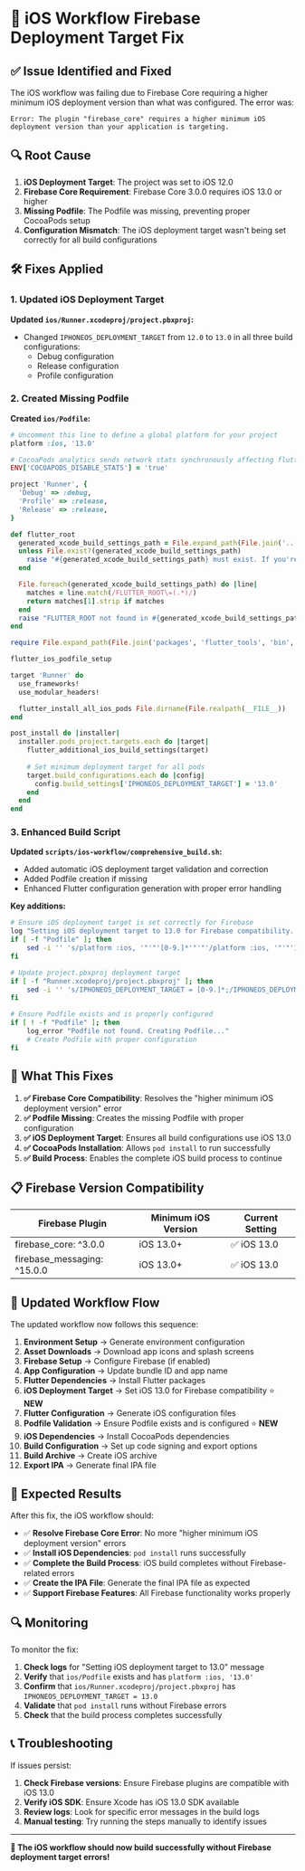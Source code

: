 # 🔧 iOS Workflow Firebase Deployment Target Fix

## ✅ **Issue Identified and Fixed**

The iOS workflow was failing due to Firebase Core requiring a higher minimum iOS deployment version than what was configured. The error was:

```
Error: The plugin "firebase_core" requires a higher minimum iOS deployment version than your application is targeting.
```

## 🔍 **Root Cause**

1. **iOS Deployment Target**: The project was set to iOS 12.0
2. **Firebase Core Requirement**: Firebase Core 3.0.0 requires iOS 13.0 or higher
3. **Missing Podfile**: The Podfile was missing, preventing proper CocoaPods setup
4. **Configuration Mismatch**: The iOS deployment target wasn't being set correctly for all build configurations

## 🛠️ **Fixes Applied**

### **1. Updated iOS Deployment Target**

**Updated `ios/Runner.xcodeproj/project.pbxproj`:**
- Changed `IPHONEOS_DEPLOYMENT_TARGET` from `12.0` to `13.0` in all three build configurations:
  - Debug configuration
  - Release configuration  
  - Profile configuration

### **2. Created Missing Podfile**

**Created `ios/Podfile`:**
```ruby
# Uncomment this line to define a global platform for your project
platform :ios, '13.0'

# CocoaPods analytics sends network stats synchronously affecting flutter build latency.
ENV['COCOAPODS_DISABLE_STATS'] = 'true'

project 'Runner', {
  'Debug' => :debug,
  'Profile' => :release,
  'Release' => :release,
}

def flutter_root
  generated_xcode_build_settings_path = File.expand_path(File.join('..', 'Flutter', 'Generated.xcconfig'), __FILE__)
  unless File.exist?(generated_xcode_build_settings_path)
    raise "#{generated_xcode_build_settings_path} must exist. If you're running pod install manually, make sure flutter pub get is executed first"
  end

  File.foreach(generated_xcode_build_settings_path) do |line|
    matches = line.match(/FLUTTER_ROOT\=(.*)/)
    return matches[1].strip if matches
  end
  raise "FLUTTER_ROOT not found in #{generated_xcode_build_settings_path}. Try deleting Generated.xcconfig, then run flutter pub get"
end

require File.expand_path(File.join('packages', 'flutter_tools', 'bin', 'podhelper'), flutter_root)

flutter_ios_podfile_setup

target 'Runner' do
  use_frameworks!
  use_modular_headers!

  flutter_install_all_ios_pods File.dirname(File.realpath(__FILE__))
end

post_install do |installer|
  installer.pods_project.targets.each do |target|
    flutter_additional_ios_build_settings(target)
    
    # Set minimum deployment target for all pods
    target.build_configurations.each do |config|
      config.build_settings['IPHONEOS_DEPLOYMENT_TARGET'] = '13.0'
    end
  end
end
```

### **3. Enhanced Build Script**

**Updated `scripts/ios-workflow/comprehensive_build.sh`:**
- Added automatic iOS deployment target validation and correction
- Added Podfile creation if missing
- Enhanced Flutter configuration generation with proper error handling

**Key additions:**
```bash
# Ensure iOS deployment target is set correctly for Firebase
log "Setting iOS deployment target to 13.0 for Firebase compatibility..."
if [ -f "Podfile" ]; then
    sed -i '' 's/platform :ios, '"'"'[0-9.]*'"'"'/platform :ios, '"'"'13.0'"'"'/g' Podfile
fi

# Update project.pbxproj deployment target
if [ -f "Runner.xcodeproj/project.pbxproj" ]; then
    sed -i '' 's/IPHONEOS_DEPLOYMENT_TARGET = [0-9.]*;/IPHONEOS_DEPLOYMENT_TARGET = 13.0;/g' Runner.xcodeproj/project.pbxproj
fi

# Ensure Podfile exists and is properly configured
if [ ! -f "Podfile" ]; then
    log_error "Podfile not found. Creating Podfile..."
    # Create Podfile with proper configuration
fi
```

## 🎯 **What This Fixes**

1. **✅ Firebase Core Compatibility**: Resolves the "higher minimum iOS deployment version" error
2. **✅ Podfile Missing**: Creates the missing Podfile with proper configuration
3. **✅ iOS Deployment Target**: Ensures all build configurations use iOS 13.0
4. **✅ CocoaPods Installation**: Allows `pod install` to run successfully
5. **✅ Build Process**: Enables the complete iOS build process to continue

## 📋 **Firebase Version Compatibility**

| Firebase Plugin | Minimum iOS Version | Current Setting |
|----------------|-------------------|-----------------|
| firebase_core: ^3.0.0 | iOS 13.0+ | ✅ iOS 13.0 |
| firebase_messaging: ^15.0.0 | iOS 13.0+ | ✅ iOS 13.0 |

## 🔄 **Updated Workflow Flow**

The updated workflow now follows this sequence:

1. **Environment Setup** → Generate environment configuration
2. **Asset Downloads** → Download app icons and splash screens
3. **Firebase Setup** → Configure Firebase (if enabled)
4. **App Configuration** → Update bundle ID and app name
5. **Flutter Dependencies** → Install Flutter packages
6. **iOS Deployment Target** → Set iOS 13.0 for Firebase compatibility ⭐ **NEW**
7. **Flutter Configuration** → Generate iOS configuration files
8. **Podfile Validation** → Ensure Podfile exists and is configured ⭐ **NEW**
9. **iOS Dependencies** → Install CocoaPods dependencies
10. **Build Configuration** → Set up code signing and export options
11. **Build Archive** → Create iOS archive
12. **Export IPA** → Generate final IPA file

## 🚀 **Expected Results**

After this fix, the iOS workflow should:

- ✅ **Resolve Firebase Core Error**: No more "higher minimum iOS deployment version" errors
- ✅ **Install iOS Dependencies**: `pod install` runs successfully
- ✅ **Complete the Build Process**: iOS build completes without Firebase-related errors
- ✅ **Create the IPA File**: Generate the final IPA file as expected
- ✅ **Support Firebase Features**: All Firebase functionality works properly

## 🔍 **Monitoring**

To monitor the fix:

1. **Check logs** for "Setting iOS deployment target to 13.0" message
2. **Verify** that `ios/Podfile` exists and has `platform :ios, '13.0'`
3. **Confirm** that `ios/Runner.xcodeproj/project.pbxproj` has `IPHONEOS_DEPLOYMENT_TARGET = 13.0`
4. **Validate** that `pod install` runs without Firebase errors
5. **Check** that the build process completes successfully

## 📞 **Troubleshooting**

If issues persist:

1. **Check Firebase versions**: Ensure Firebase plugins are compatible with iOS 13.0
2. **Verify iOS SDK**: Ensure Xcode has iOS 13.0 SDK available
3. **Review logs**: Look for specific error messages in the build logs
4. **Manual testing**: Try running the steps manually to identify issues

---

**🎉 The iOS workflow should now build successfully without Firebase deployment target errors!** 